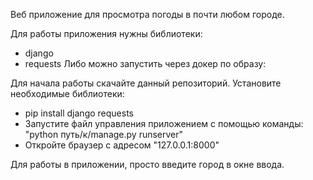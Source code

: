 Веб приложение для просмотра погоды в почти любом городе.

Для работы приложения нужны библиотеки:
- django  
- requests
Либо можно запустить через докер по образу: 

Для начала работы скачайте данный репозиторий.
Установите необходимые библиотеки: 
- pip install django requests
- Запустите файл управления приложением c помощью команды: "python путь/к/manage.py runserver"
- Откройте браузер c адресом "127.0.0.1:8000"

Для работы в приложении, просто введите город в окне ввода.
